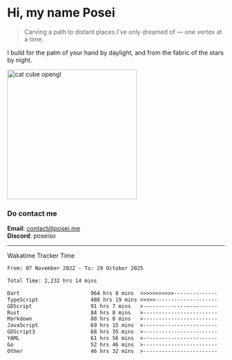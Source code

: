 # Hi, my name Posei  
> Carving a path to distant places I've only dreamed of — one vertex at a time.  

I build for the palm of your hand by daylight, and from the fabric of the stars by night.

  <img src="https://github.com/user-attachments/assets/54c92bc8-af3e-4bf1-b442-e889f1c01633" width="300" alt="cat cube opengl" />

### Do contact me

**Email**: [contact@posei.me](mailto:contact@posei.me)  
**Discord**: poseiso

---

Wakatime Tracker Time

<!--START_SECTION:waka-->

```txt
From: 07 November 2022 - To: 29 October 2025

Total Time: 2,232 hrs 14 mins

Dart                       964 hrs 8 mins  >>>>>>>>>>>--------------   43.20 %
TypeScript                 488 hrs 19 mins >>>>>--------------------   21.88 %
GDScript                   91 hrs 7 mins   >------------------------   04.08 %
Rust                       84 hrs 8 mins   >------------------------   03.77 %
Markdown                   80 hrs 8 mins   >------------------------   03.59 %
JavaScript                 69 hrs 15 mins  >------------------------   03.10 %
GDScript3                  68 hrs 35 mins  >------------------------   03.07 %
YAML                       61 hrs 56 mins  >------------------------   02.77 %
Go                         52 hrs 46 mins  >------------------------   02.36 %
Other                      46 hrs 32 mins  >------------------------   02.09 %
```

<!--END_SECTION:waka-->
